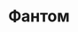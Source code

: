 ---
layout: wave_post
title: Фантом
image: /assets/images/phantom.jpg
alt: phantom
dates: 16.06.2025
dateb: 13.06.2025
---